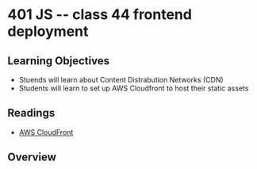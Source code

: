 # 401 JS -- class 44 frontend deployment

## Learning Objectives
* Stuends will learn about Content Distrabution Networks (CDN)
* Students will learn to set up AWS Cloudfront to host their static assets

## Readings
* [AWS CloudFront](https://aws.amazon.com/cloudfront/)

## Overview
